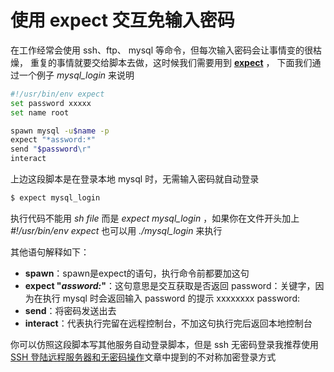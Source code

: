 # 使用 expect 交互免输入密码

在工作经常会使用 ssh、ftp、 mysql 等命令，但每次输入密码会让事情变的很枯燥，
重复的事情就要交给脚本去做，这时候我们需要用到 **[expect](http://expect.sourceforge.net/)** ，
下面我们通过一个例子 *mysql_login* 来说明

```bash
#!/usr/bin/env expect
set password xxxxx
set name root

spawn mysql -u$name -p
expect "*assword:*"
send "$password\r"
interact
```
上边这段脚本是在登录本地 mysql 时，无需输入密码就自动登录
```bash
$ expect mysql_login
```
执行代码不能用 *sh file* 而是 *expect mysql_login* ，如果你在文件开头加上 *#!/usr/bin/env expect* 也可以用 *./mysql_login* 来执行

其他语句解释如下：

- **spawn**：spawn是expect的语句，执行命令前都要加这句
- **expect "*assword:*"**：这句意思是交互获取是否返回 password：关键字，因为在执行 mysql 时会返回输入 password 的提示 xxxxxxxx password:
- **send**：将密码发送出去
- **interact**：代表执行完留在远程控制台，不加这句执行完后返回本地控制台

你可以仿照这段脚本写其他服务自动登录脚本，但是 ssh 无密码登录我推荐使用[SSH 登陆远程服务器和无密码操作](/linux/2017/08/23/ssh)文章中提到的不对称加密登录方式
